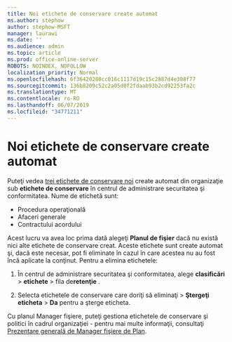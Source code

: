 ```yaml
---
title: Noi etichete de conservare create automat
ms.author: stephow
author: stephow-MSFT
manager: laurawi
ms.date: ''
ms.audience: admin
ms.topic: article
ms.prod: office-online-server
ROBOTS: NOINDEX, NOFOLLOW
localization_priority: Normal
ms.openlocfilehash: 6f36420280cc016c1117d19c15c2887d4e308f77
ms.sourcegitcommit: 136b8209c52c2a05d0f2fdaab93b2cd92253fa2c
ms.translationtype: MT
ms.contentlocale: ro-RO
ms.lasthandoff: 06/07/2019
ms.locfileid: "34771211"
---
```

# <a name="new-retention-labels-created-automatically"></a>Noi etichete de conservare create automat

Puteţi vedea [trei etichete de conservare noi](https://docs.microsoft.com/office365/securitycompliance/file-plan-manager#default-retention-labels-and-label-policy) create automat din organizaţie sub **etichete de conservare** în centrul de administrare securitatea şi conformitatea. Nume de etichetă sunt:

- Procedura operaţională
- Afaceri generale
- Contractului acordului

Acest lucru va avea loc prima dată alegeţi **Planul de fişier** dacă nu există nici alte etichete de conservare creat. Aceste etichete sunt create automat şi, dacă este necesar, pot fi eliminate în cazul în care acestea nu au fost încă aplicate la conţinut. Pentru a elimina etichetele:

1. În centrul de administrare securitatea şi conformitatea, alege **clasificări** > **etichete** > fila de**retenţie** .

1. Selecta etichetele de conservare care doriţi să eliminaţi > **Ştergeţi eticheta** > **Da** pentru a şterge eticheta.

Cu planul Manager fişiere, puteţi gestiona etichetele de conservare şi politici în cadrul organizaţiei - pentru mai multe informaţii, consultaţi [Prezentare generală de Manager fişiere de Plan](https://docs.microsoft.com/office365/securitycompliance/file-plan-manager).